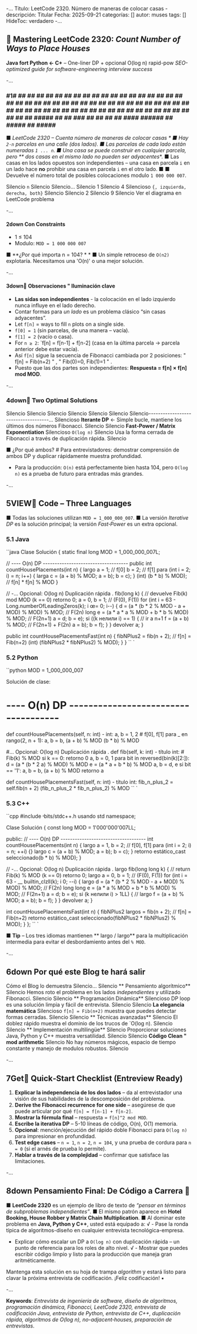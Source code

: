 -...
Título: LeetCode 2320. Número de maneras de colocar casas -
descripción: Titular
Fecha: 2025-09-21
categorías: []
autor: muses
tags: []
HideToc: verdadero
-...
## 🚀 Mastering LeetCode 2320: *Count Number of Ways to Place Houses*
**Java fort Python ← C+** – One-liner DP + opcional O(log n) rapid-pow
*SEO-optimized guide for software-engineering interview success*

-...

### #1# ## ## ## ## ## ## ## ## ## ## ## ## ## ## ## ## ## ## ## ## ## ## ## ## ## ## ## ## ## ## ## ## ## ## ## ## ## ## ## ## ## ## ## ## ## ## ## ## ## ## ## ## ## ## ## ## ## ## ## ## ## ##### ## ## ### ## ## ## ## #### ###### ## ##### ## ##### ####################################################################################

■ **LeetCode 2320 – Cuenta número de maneras de colocar casas* *
■ Hay `2·n` parcelas en una calle (dos lados).
■ Las parcelas de cada lado están numeradas `1 ... n`.
■ Una casa se puede construir en cualquier parcela, pero ** dos casas en el mismo lado no pueden ser adyacentes**.
■ Las casas en los lados opuestos son independientes – una casa en parcela `i` en un lado hace **no** prohibir una casa en parcela `i` en el otro lado.
■
■ Devuelve el número total de posibles colocaciones modulo `1 000 000 007`.

Silencio `n` Silencio
Silencio...
Silencio 1 Silencio 4 Silencioso `{, izquierda, derecha, both}` Silencio
Silencio 2 Silencio 9 Silencio Ver el diagrama en LeetCode problema

-...

#### 2down Con Constraints

- 1 ≤ 104
- Modulo: `MOD = 1 000 000 007`

■ **¿Por qué importa n = 104? * *
■ Un simple retroceso de `O(n2)` explotaría. Necesitamos una 'O(n)' o una mejor solución.

-...

#### 3down⃣ Observaciones " Iluminación clave

- **Las sidas son independientes** - la colocación en el lado izquierdo nunca influye en el lado derecho.
- Contar formas para *un lado* es un problema clásico “sin casas adyacentes”.
- Let `f[n]` = ways to fill `n` plots on a single side.
- `f[0] = 1` (sin parcelas, de una manera – vacía).
- `f[1] = 2` (vacío o casa).
- For `n ≥ 2`: `f[n] = f[n-1] + f[n-2] (casa en la última parcela → parcela anterior debe estar vacía).
- Así `f[n]` sigue la secuencia de Fibonacci cambiada por 2 posiciones:
" f[n] = Fib(n+2) " , " Fib(0)=0, Fib(1)=1 " .
- Puesto que las dos partes son independientes:
**Respuesta = f[n] × f[n] mod MOD**.

-...

### 4down⃣ Two Optimal Solutions

Silencio Silencio Silencio Silencio Silencio Silencio
Silencio------------------------------------...
Silencioso **Iterante DP** ← Simple bucle, mantiene los últimos dos números Fibonacci. Silencio
Silencio **Fast‐Power / Matrix Exponentiation** Silencioso `O(log n)` Silencio Usa la forma cerrada de Fibonacci a través de duplicación rápida. Silencio

■ ¿Por qué ambos? #
Para entrevistadores: demostrar comprensión de ambos DP y duplicar rápidamente muestra profundidad.
- Para la producción: `O(n)` está perfectamente bien hasta 104, pero `O(log n)` es a prueba de futuro para entradas más grandes.

-...

## 5VIEW⃣ Code – Three Languages

■ Todas las soluciones utilizan `MOD = 1_000_000_007`.
■ La versión *Iterative DP* es la solución principal; la versión *Fast‐Power* es un extra opcional.

### 5.1 Java

``java
Clase Solución {
static final long MOD = 1_000_000_007L;

// ---- O(n) DP ------------------------------------
public int countHousePlacements(int n) {
largo a = 1; // f[0]
b = 2; // f[1]
para (int i = 2; i) = n; i++) {
larga c = (a + b) % MOD;
a = b);
b = c);
}
(int) (b * b) % MOD); // f[n] * f[n] % MOD
}

// -... Opcional: O(log n) Duplicación rápida .
fib(long k) { // devuelve Fib(k) mod MOD
(k == 0) retorno 0;
a = 0, b = 1; // (F(0), F(1))
for (int i = 63 - Long.numberOfLeadingZeros(k); i œ= 0; i--) {
d = (a * (b * 2 % MOD - a + MOD) % MOD) % MOD; // F(2n)
long e = (a * a * a % MOD + b * b % MOD) % MOD; // F(2n+1)
a = d;
b = e);
si ((k нелили i) == 1) { // ir a n+1
f = (a + b) % MOD; // F(2n+1) + F(2n)
a = b);
b = f);
}
}
devolver a;
}

public int countHousePlacementsFast(int n) {
fibNPlus2 = fib(n + 2); // f[n] = Fib(n+2)
(int) (fibNPlus2 * fibNPlus2) % MOD);
}
}
`` `

### 5.2 Python

``python
MOD = 1_000_000_007

Solución de clase:
# ---- O(n) DP ------------------------------------
def countHousePlacements(self, n: int) - int:
a, b = 1, 2 # f[0], f[1]
para _ en rango(2, n + 1):
a, b = b, (a + b) % MOD
(b * b) % MOD

#... Opcional: O(log n) Duplicación rápida .
def fib(self, k: int) - título int: # Fib(k) % MOD
si k == 0:
retorno 0
a, b = 0, 1
para bit in reversed(bin(k)[2:]):
d = (a * (b * 2 a) % MOD) % MOD
e = (a * a + b * b) % MOD
a, b = d, e
si bit == '1':
a, b = b, (a + b) % MOD
retorno a

def countHousePlacementsFast(self, n: int) - título int:
fib_n_plus_2 = self.fib(n + 2)
(fib_n_plus_2 * fib_n_plus_2) % MOD
`` `

### 5.3 C++

``cpp
#include יbits/stdc++.h
usando std namespace;

Clase Solución {
const long MOD = 1'000'000'007LL;

public:
// ---- O(n) DP ------------------------------------
int countHousePlacements(int n) {
largo a = 1, b = 2; // f[0], f[1]
para (int i = 2; i) = n; ++i) {}
largo c = (a + b) % MOD;
a = b);
b = c);
}
retorno estático_cast seleccionado(b * b) % MOD);
}

// -... Opcional: O(log n) Duplicación rápida .
largo fib(long long k) { // return Fib(k) % MOD
(k == 0) retorno 0;
largo a = 0, b = 1; // (F(0), F(1))
for (int i = 63 - __ builtin_clzll(k); i 0; --i) {
largo d = (a * (b * 2 % MOD - a + MOD) % MOD) % MOD; // F(2n)
long long e = (a * a % MOD + b * b % MOD) % MOD; // F(2n+1)
a = d;
b = e);
si (k нелили i) > 1LL) { //
largo f = (a + b) % MOD;
a = b);
b = f);
}
}
devolver a;
}

int countHousePlacementsFast(int n) {
fibNPlus2 largos = fib(n + 2); // f[n] = Fib(n+2)
retorno estático_cast seleccionado(fibNPlus2 * fibNPlus2) % MOD);
}
};
`` `

■ **Tip** – Los tres idiomas mantienen ** largo / largo** para la multiplicación intermedia para evitar el desbordamiento antes del `% MOD`.

-...

## 6down Por qué este Blog te hará salir

Cómo el Blog lo demuestra
Silencio...
Silencio ** Pensamiento algorítmico** Silencio Hemos roto el problema en los lados *independientes* y utilizado Fibonacci. Silencio
Silencio ** Programación Dinámica** Silencioso DP loop es una solución limpia y fácil de entrevista. Silencio
Silencio **La elegancia matemática** Silencioso `f[n] = Fib(n+2)` muestra que puedes detectar formas cerradas. Silencio
Silencio ** Técnicas avanzadas** Silencio El doblez rápido muestra el dominio de los trucos de `O(log n). Silencio
Silencio ** Implementación multilingüe** Silencio Proporcionar soluciones Java, Python y C++ muestra versatilidad. Silencio
Silencio **Código Clean " mod arithmetic** Silencio No hay números mágicos, espacio de tiempo constante y manejo de modulos robustos. Silencio

-...

## 7Get⃣ Quick‐Start Checklist (Entreview Ready)

1. **Explicar la independencia de los dos lados** – da al entrevistador una visión de sus habilidades de la descomposición del problema.
2. **Derive the Fibonacci recurrence for one side** – asegúrese de que puede articular por qué `f[n] = f[n-1] + f[n-2]`.
3. **Mostrar la fórmula final** – respuesta = `f[n]^2 mod MOD`.
4. **Escribe la iterativa DP** – 5-10 líneas de código, O(n), O(1) memoria.
5. **Opcional**: mención/ejecución del rápido doble Fibonacci para `O(log n)` para impresionar en profundidad.
6. **Test edge cases** – `n = 1`, `n = 2`, `n = 104`, y una prueba de cordura para `n = 0` (si el arnés de prueba lo permite).
7. **Hablar a través de la complejidad** – confirmar que satisface las limitaciones.

-...

## 8down Pensamiento Final: De Código a Carrera 🚀

■ **LeetCode 2320** es un ejemplo de libro de texto de *“pensar en términos de subproblemas independientes”*.
■ El mismo patrón aparece en **Hotel Booking, House Robber y Matrix Chain Multiplication**.
■ Al dominar este problema en **Java, Python y C++**, usted está equipado a:
√ - Pase la ronda típica de algoritmos-diseño en cualquier entrevista tecnológica-empresa.
- Explicar cómo escalar un DP a `O(log n)` con duplicación rápida – un punto de referencia para los roles de alto nivel.
√ - Mostrar que puedes escribir código limpio y listo para la producción que maneja gran aritméticamente.

Mantenga esta solución en su hoja de trampa *algorithm* y estará listo para clavar la próxima entrevista de codificación. ¡Feliz codificación! ▪

-...

**Keywords**: *Entrevista de ingeniería de software, diseño de algoritmos, programación dinámica, Fibonacci, LeetCode 2320, entrevista de codificación Java, entrevista de Python, entrevista de C++, duplicación rápida, algoritmos de O(log n), no-adjacent‐houses, preparación de entrevistas*.